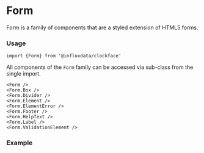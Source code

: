 # Form

Form is a family of components that are a styled extension of HTML5 forms.

### Usage

```tsx
import {Form} from '@influxdata/clockface'
```

All components of the `Form` family can be accessed via sub-class from the single import.

```tsx
<Form />
<Form.Box />
<Form.Divider />
<Form.Element />
<Form.ElementError />
<Form.Footer />
<Form.HelpText />
<Form.Label />
<Form.ValidationElement />
```

### Example

<!-- STORY -->

<!-- STORY HIDE START -->

<!-- STORY HIDE END -->

<!-- PROPS -->
